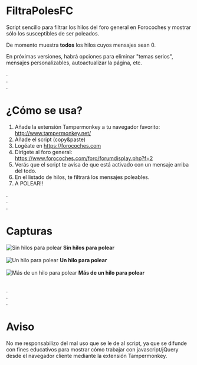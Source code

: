 # FiltraPolesFC

Script sencillo para filtrar los hilos del foro general en Forocoches y mostrar sólo los susceptibles de ser poleados.

De momento muestra <b>todos</b> los hilos cuyos mensajes sean 0.

En próximas versiones, habrá opciones para eliminar "temas serios", mensajes personalizables, autoactualizar la página, etc.

.<br>
.<br>
.<br>

# ¿Cómo se usa?

1) Añade la extensión Tampermonkey a tu navegador favorito: http://www.tampermonkey.net/
2) Añade el script (copy&paste)
3) Logéate en https://forocoches.com
4) Dirígete al foro general: https://www.forocoches.com/foro/forumdisplay.php?f=2
5) Verás que el script te avisa de que está activado con un mensaje arriba del todo.
6) En el listado de hilos, te filtrará los mensajes poleables.
7) A POLEAR!!

.<br>
.<br>
.<br>

# Capturas

<img src="https://iili.io/dfm0Bt.jpg" alt="Sin hilos para polear"/>
<b>Sin hilos para polear</b>
<br><br>

<img src="https://iili.io/dfmcQI.jpg" alt="Un hilo para polear"/>
<b>Un hilo para polear</b>
<br><br>

<img src="https://iili.io/dfmahN.jpg" alt="Más de un hilo para polear"/>
<b>Más de un hilo para polear</b>
<br><br>

.<br>
.<br>
.<br>

# Aviso

No me responsabilizo del mal uso que se le de al script, ya que se difunde con fines educativos para mostrar cómo trabajar con javascript/jQuery desde el navegador cliente mediante la extensión Tampermonkey.

